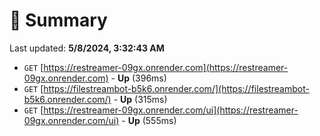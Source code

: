 # 📖 Summary
Last updated: **5/8/2024, 3:32:43 AM**

- `GET` [https://restreamer-09gx.onrender.com](https://restreamer-09gx.onrender.com) - **Up** (396ms)
- `GET` [https://filestreambot-b5k6.onrender.com/](https://filestreambot-b5k6.onrender.com/) - **Up** (315ms)
- `GET` [https://restreamer-09gx.onrender.com/ui](https://restreamer-09gx.onrender.com/ui) - **Up** (555ms)
